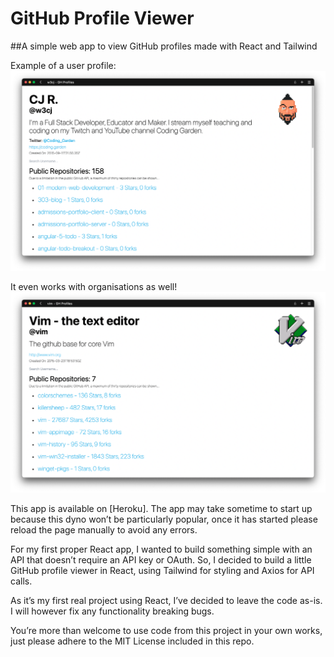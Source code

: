 # GitHub Profile Viewer

##A simple web app to view GitHub profiles made with React and Tailwind 

Example of a user profile: 
![](./example/example_profile.png)

It even works with organisations as well! 
![](./example/example_organization.png)

This app is available on [Heroku]. The app may take sometime to start up because this dyno won’t be particularly popular, once it has started please reload the page manually to avoid any errors.

For my first proper React app, I wanted to build something simple with an API that doesn’t require an API key or OAuth. So, I decided to build a little GitHub profile viewer in React, using Tailwind for styling and Axios for API calls.

As it’s my first real project using React, I’ve decided to leave the code as-is. I will however fix any functionality breaking bugs.

You’re more than welcome to use code from this project in your own works, just please adhere to the MIT License included in this repo. 

